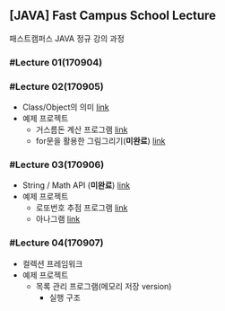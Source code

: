 ## [JAVA] Fast Campus School Lecture

패스트캠퍼스 JAVA 정규 강의 과정

### #Lecture 01(170904)

### #Lecture 02(170905)

* Class/Object의 의미 [link](https://github.com/RicheyHans/-JAVA-FC_School_Lecture/blob/master/Lecture/Lecture02_170905/lecture02_170905.md)
* 예제 프로젝트
  * 거스름돈 계산 프로그램 [link](https://github.com/RicheyHans/-JAVA-FC_School_Lecture/blob/master/Lecture/Lecture02_170905/Exercise/ChangeMoneyCalc.java)
  * for문을 활용한 그림그리기(**미완료**) [link](https://github.com/RicheyHans/-JAVA-FC_School_Lecture/tree/master/Lecture/Lecture02_170905/Exercise/FlowControllerQuiz)

### #Lecture 03(170906)

* String / Math API (**미완료**) [link](https://github.com/RicheyHans/-JAVA-FC_School_Lecture/blob/master/Lecture/Lecture03_170906/lecture03_170906.md)
* 예제 프로젝트
  * 로또번호 추점 프로그램 [link](https://github.com/RicheyHans/-JAVA-FC_School_Lecture/blob/master/Lecture/Lecture03_170906/Exercise/LottoMachine.java)
  * 아나그램 [link](https://github.com/RicheyHans/-JAVA-FC_School_Lecture/blob/master/Lecture/Lecture03_170906/Exercise/Anagram.java)

### #Lecture 04(170907)
 * 컬렉션 프레임워크
 * 예제 프로젝트
    * 목록 관리 프로그램(메모리 저장 version)
      - 실행 구조
